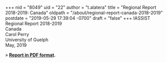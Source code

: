 +++
nid = "8049"
uid = "22"
author = "t.alatera"
title = "Regional Report 2018-2019: Canada"
oldpath = "/about/regional-report-canada-2018-2019"
postdate = "2019-05-29 17:39:04 -0700"
draft = "false"
+++
IASSIST Regional Report 2018-2019\
Canada\
Carol Perry\
University of Guelph\
May, 2019

» **[Report in PDF
format](/sites/default/files/regional-report-canada-2018-2019.pdf).**
